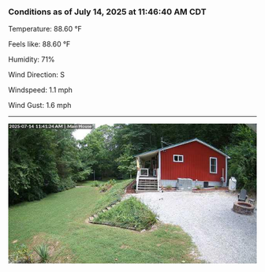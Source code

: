 ### Conditions as of July 14, 2025 at 11:46:40 AM CDT 

Temperature: 88.60 &deg;F

Feels like: 88.60 &deg;F

Humidity: 71%

Wind Direction: S

Windspeed: 1.1 mph

Wind Gust: 1.6 mph

---

<img src="./images/latest.jpeg"/>

